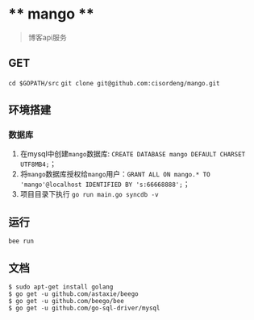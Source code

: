 # ** mango **
> 博客api服务

## GET
`cd $GOPATH/src`
`git clone git@github.com:cisordeng/mango.git`

## 环境搭建
### 数据库

1. 在mysql中创建`mango`数据库: `CREATE DATABASE mango DEFAULT CHARSET UTF8MB4;`；
2. 将`mango`数据库授权给`mango`用户：`GRANT ALL ON mango.* TO 'mango'@localhost IDENTIFIED BY 's:66668888';`；
3. 项目目录下执行 `go run main.go syncdb -v`


## 运行

`bee run`

## 文档
```
$ sudo apt-get install golang
$ go get -u github.com/astaxie/beego
$ go get -u github.com/beego/bee
$ go get -u github.com/go-sql-driver/mysql
```
